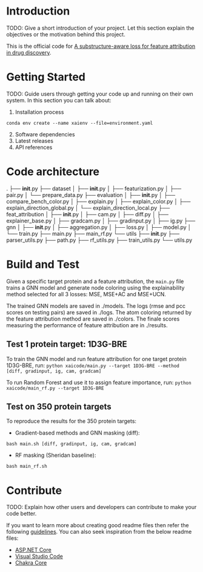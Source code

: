 # Introduction 
TODO: Give a short introduction of your project. Let this section explain the objectives or the motivation behind this project. 


This is the official code for [A substructure-aware loss for feature attribution in drug discovery](). 

# Getting Started
TODO: Guide users through getting your code up and running on their own system. In this section you can talk about:
1.	Installation process

`conda env create --name xaienv --file=environment.yaml`

2.	Software dependencies
3.	Latest releases
4.	API references

# Code architecture

.
├── __init__.py
├── dataset
│   ├── __init__.py
│   ├── featurization.py
│   ├── pair.py
│   └── prepare_data.py
├── evaluation
│   ├── __init__.py
│   ├── compare_bench_color.py
│   ├── explain.py
│   ├── explain_color.py
│   ├── explain_direction_global.py
│   └── explain_direction_local.py
├── feat_attribution
│   ├── __init__.py
│   ├── cam.py
│   ├── diff.py
│   ├── explainer_base.py
│   ├── gradcam.py
│   ├── gradinput.py
│   ├── ig.py
├── gnn
│   ├── __init__.py
│   ├── aggregation.py
│   ├── loss.py
│   ├── model.py
│   └── train.py
├── main.py
├── main_rf.py
└── utils
    ├── __init__.py
    ├── parser_utils.py
    ├── path.py
    ├── rf_utils.py
    ├── train_utils.py
    └── utils.py

# Build and Test

Given a specific target protein and a feature attribution, the `main.py` file trains a GNN model and generate node coloring using the explainability method selected for all 3 losses: MSE, MSE+AC and MSE+UCN.

The trained GNN models are saved in ./models. The logs (rmse and pcc scores on testing pairs) are saved in ./logs.
The atom coloring returned by the feature attribution method are saved in ./colors. The finale scores measuring the performance of feature attribution are in ./results.

## Test 1 protein target: 1D3G-BRE

To train the GNN model and run feature attribution for one target protein 1D3G-BRE, run:
`python xaicode/main.py --target 1D3G-BRE --method [diff, gradinput, ig, cam, gradcam]`

To run Random Forest and use it to assign feature importance, run:
`python xaicode/main_rf.py --target 1D3G-BRE`

## Test on 350 protein targets

To reproduce the results for the 350 protein targets:
- Gradient-based methods and GNN masking (diff):

`bash main.sh [diff, gradinput, ig, cam, gradcam]`

- RF masking (Sheridan baseline):

`bash main_rf.sh`


# Contribute
TODO: Explain how other users and developers can contribute to make your code better. 

If you want to learn more about creating good readme files then refer the following [guidelines](https://docs.microsoft.com/en-us/azure/devops/repos/git/create-a-readme?view=azure-devops). You can also seek inspiration from the below readme files:
- [ASP.NET Core](https://github.com/aspnet/Home)
- [Visual Studio Code](https://github.com/Microsoft/vscode)
- [Chakra Core](https://github.com/Microsoft/ChakraCore)